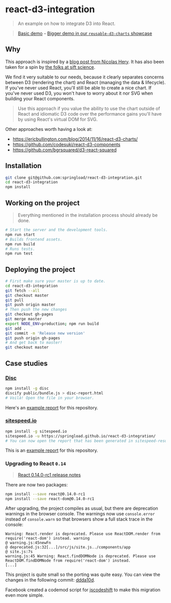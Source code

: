 react-d3-integration
==============

> An example on how to integrate D3 into React.

>[Basic demo](https://springload.github.io/react-d3-integration/) – [Bigger demo in our `reusable-d3-charts` showcase](https://springload.github.io/reusable-d3-charts/)

## Why

This approach is inspired by a [blog post from Nicolas Hery](http://nicolashery.com/integrating-d3js-visualizations-in-a-react-app/). It has also been taken for a spin by [the folks at sift science](http://blog.siftscience.com/blog/2015/4/6/d-threeact-how-sift-science-made-d3-react-besties).

We find it very suitable to our needs, because it clearly separates concerns between D3 (rendering the chart) and React (managing the data & lifecycle). If you've never used React, you'll still be able to create a nice chart. If you've never used D3, you won't have to worry about it nor SVG when building your React components.

> Use this approach if you value the ability to use the chart outside of React and idiomatic D3 code over the performance gains you'll have by using React's virtual DOM for SVG.

Other approaches worth having a look at:

- https://ericbullington.com/blog/2014/11/16/react-d3-charts/
- https://github.com/codesuki/react-d3-components
- https://github.com/bgrsquared/d3-react-squared

## Installation

```sh
git clone git@github.com:springload/react-d3-integration.git
cd react-d3-integration
npm install
```

## Working on the project

> Everything mentioned in the installation process should already be done.

```sh
# Start the server and the development tools.
npm run start
# Builds frontend assets.
npm run build
# Runs tests.
npm run test
```

## Deploying the project

```sh
# First make sure your master is up to date.
cd react-d3-integration
git fetch --all
git checkout master
git pull
git push origin master
# Then push the new changes
git checkout gh-pages
git merge master
export NODE_ENV=production; npm run build
git add .
git commit -m 'Release new version'
git push origin gh-pages
# And get back to master!
git checkout master
```

## Case studies

### [Disc](http://hughsk.io/disc/)

```sh
npm install -g disc
discify public/bundle.js > disc-report.html
# Voilà! Open the file in your browser.
```

Here's an [example report](https://springload.github.io/react-d3-integration/disc-report.html) for this repository.

### [sitespeed.io](https://github.com/sitespeedio/sitespeed.io)

```sh
npm install -g sitespeed.io
sitespeed.io -u https://springload.github.io/react-d3-integration/
# You can now open the report that has been generated in sitespeed-result/.
```

This is an [example report](https://springload.github.io/react-d3-integration/sitespeed-result/springload.github.io/2015-07-27-12-38-44/) for this repository.

### Upgrading to React `0.14`

>[React 0.14.0-rc1 release notes](https://facebook.github.io/react/blog/2015/09/10/react-v0.14-rc1.html)

There are now two packages:

```sh
npm install --save react@0.14.0-rc1
npm install --save react-dom@0.14.0-rc1
```

After upgrading, the project compiles as usual, but there are deprecation warnings in the browser console. The warnings now use `console.error` instead of `console.warn` so that browsers show a full stack trace in the console:

```
Warning: React.render is deprecated. Please use ReactDOM.render from require('react-dom') instead. warning
@ warning.js:45newFn
@ deprecated.js:32[...]/src/js/site.js../components/app
@ site.js:7s
warning.js:45 Warning: React.findDOMNode is deprecated. Please use ReactDOM.findDOMNode from require('react-dom') instead.
[...]
```

This project is quite small so the porting was quite easy. You can view the changes in the following commit: [ddda10d](https://github.com/springload/react-d3-integration/commit/ddda10d6d45d18941faffab40794fb9ac404e44f).

Facebook created a codemod script for [jscodeshift](https://github.com/facebook/jscodeshift) to make this migration even more simple.
